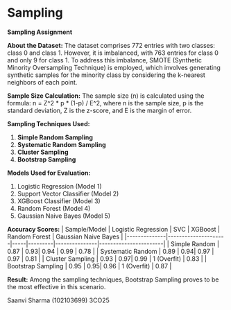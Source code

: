 # Sampling
**Sampling Assignment**

**About the Dataset:**
The dataset comprises 772 entries with two classes: class 0 and class 1. However, it is imbalanced, with 763 entries for class 0 and only 9 for class 1. To address this imbalance, SMOTE (Synthetic Minority Oversampling Technique) is employed, which involves generating synthetic samples for the minority class by considering the k-nearest neighbors of each point.

**Sample Size Calculation:**
The sample size (n) is calculated using the formula: n = Z^2 * p * (1-p) / E^2, where n is the sample size, p is the standard deviation, Z is the z-score, and E is the margin of error.

**Sampling Techniques Used:**
1. **Simple Random Sampling**
2. **Systematic Random Sampling**
3. **Cluster Sampling**
4. **Bootstrap Sampling**

**Models Used for Evaluation:**
1. Logistic Regression (Model 1)
2. Support Vector Classifier (Model 2)
3. XGBoost Classifier (Model 3)
4. Random Forest (Model 4)
5. Gaussian Naive Bayes (Model 5)

**Accuracy Scores:**
| Sample/Model | Logistic Regression | SVC | XGBoost | Random Forest | Gaussian Naive Bayes |
|--------------|---------------------|-----|---------|---------------|-----------------------|
| Simple Random | 0.87                | 0.93| 0.94    | 0.99          | 0.78                  |
| Systematic Random | 0.89             | 0.94| 0.97    | 0.97          | 0.81                  |
| Cluster Sampling | 0.93              | 0.97| 0.99    | 1 (Overfit)    | 0.83                  |
| Bootstrap Sampling | 0.95            | 0.95| 0.96    | 1 (Overfit)    | 0.87                  |

**Result:**
Among the sampling techniques, Bootstrap Sampling proves to be the most effective in this scenario.


Saanvi Sharma (102103699)
3CO25
